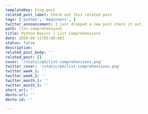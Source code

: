```yaml
---
templateKey: blog-post
related_post_label: Check out this related post
tags: ['python', 'beginners', ]
twitter_announcement: I just dropped a new post check it out.
path: list-comprehensions
title: Python Basics | List Comprehensions
date: 2020-06-11T05:00:00Z
status: false
description:
related_post_body: ''
related_post: []
cover: '/static/pb/list-comprehensions.png'
twitter_cover: '/static/pb/list-comprehensions.png'
twitter_week_1: ''
twitter_week_2: ''
twitter_month_1: ''
twitter_month_3: ''
short_url: ''
devto-url: ''
devto-id: ''

---
```


<!--
<p style='text-align: center'>
<a href='https://waylonwalker.com/blog/list-comprehensions'>
  <img
    style='width:500px; max-width:80%; margin: auto;'
    src="https://waylonwalker.com/list-comprehensions.png"
    alt="Read more from the Python Basics | List Comprehensions article"
  />
  </a>
</p>

-->
